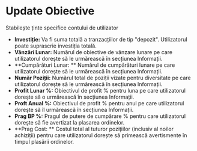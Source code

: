 # **Update Obiective**

Stabilește ținte specifice contului de utilizator

- **Investiție:** Va fi suma totală a tranzacțiilor de tip "depozit". Utilizatorul poate suprascrie investiția totală.
- **Vânzări Lunar:** Numărul de obiective de vânzare lunare pe care utilizatorul dorește să le urmărească în secțiunea Informații.
- **Cumpărături Lunar: ** Numărul de cumpărături lunare pe care utilizatorul dorește să le urmărească în secțiunea Informații.
- **Număr Poziții:** Numărul total de poziții vizate pentru diversitate pe care utilizatorul dorește să le urmărească în secțiunea Informații.
- **Profit Lunar %:** Obiectivul de profit % pentru luna pe care utilizatorul dorește să o urmărească în secțiunea Informații.
- **Proft Anual %:** Obiectivul de profit % pentru anul pe care utilizatorul dorește să îl urmărească în secțiunea Informații.
- **Prag BP %:** Pragul de putere de cumpărare % pentru care utilizatorul dorește să fie avertizat la plasarea ordinelor.
- **Prag Cost: ** Costul total al tuturor pozițiilor (inclusiv al noilor achiziții) pentru care utilizatorul dorește să primească avertismente în timpul plasării ordinelor.